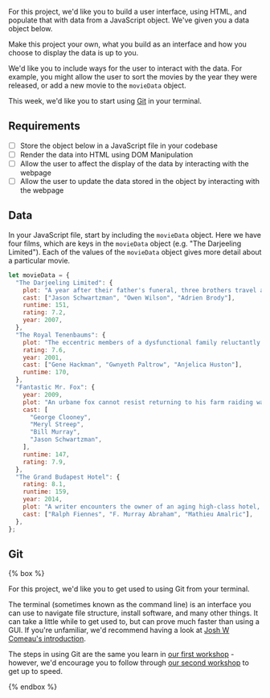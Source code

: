 For this project, we'd like you to build a user interface, using HTML, and populate that with data from a JavaScript object. We've given you a data object below.

Make this project your own, what you build as an interface and how you choose to display the data is up to you.

We'd like you to include ways for the user to interact with the data. For example, you might allow the user to sort the movies by the year they were released, or add a new movie to the `movieData` object.

This week, we'd like you to start using [Git](#git) in your terminal.

## Requirements

- [ ] Store the object below in a JavaScript file in your codebase
- [ ] Render the data into HTML using DOM Manipulation
- [ ] Allow the user to affect the display of the data by interacting with the webpage
- [ ] Allow the user to update the data stored in the object by interacting with the webpage

## Data

In your JavaScript file, start by including the `movieData` object. Here we have four films, which are keys in the `movieData` object (e.g. "The Darjeeling Limited"). Each of the values of the `movieData` object gives more detail about a particular movie.

```js
let movieData = {
  "The Darjeeling Limited": {
    plot: "A year after their father's funeral, three brothers travel across India by train in an attempt to bond with each other.",
    cast: ["Jason Schwartzman", "Owen Wilson", "Adrien Brody"],
    runtime: 151,
    rating: 7.2,
    year: 2007,
  },
  "The Royal Tenenbaums": {
    plot: "The eccentric members of a dysfunctional family reluctantly gather under the same roof for various reasons",
    rating: 7.6,
    year: 2001,
    cast: ["Gene Hackman", "Gwnyeth Paltrow", "Anjelica Huston"],
    runtime: 170,
  },
  "Fantastic Mr. Fox": {
    year: 2009,
    plot: "An urbane fox cannot resist returning to his farm raiding ways and then must help his community survive the farmers' retaliation.",
    cast: [
      "George Clooney",
      "Meryl Streep",
      "Bill Murray",
      "Jason Schwartzman",
    ],
    runtime: 147,
    rating: 7.9,
  },
  "The Grand Budapest Hotel": {
    rating: 8.1,
    runtime: 159,
    year: 2014,
    plot: "A writer encounters the owner of an aging high-class hotel, who tells him of his early years serving as a lobby boy in the hotel's glorious years under an exceptional concierge.",
    cast: ["Ralph Fiennes", "F. Murray Abraham", "Mathieu Amalric"],
  },
};
```

## Git

{% box %}

For this project, we'd like you to get used to using Git from your terminal.

The terminal (sometimes known as the command line) is an interface you can use to navigate file structure, install software, and many other things. It can take a little while to get used to, but can prove much faster than using a GUI. If you're unfamiliar, we'd recommend having a look at [Josh W Comeau's introduction](https://www.joshwcomeau.com/javascript/terminal-for-js-devs/).

The steps in using Git are the same you learn in [our first workshop](/workshops/git-intro) - however, we'd encourage you to follow through [our second workshop](/workshops/git-terminal) to get up to speed.

{% endbox %}
